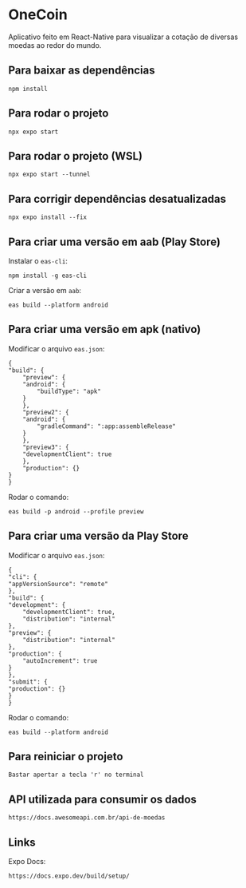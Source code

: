 # OneCoin

Aplicativo feito em React-Native para visualizar a cotação de diversas moedas ao redor do mundo.

## Para baixar as dependências

    npm install

## Para rodar o projeto

    npx expo start

## Para rodar o projeto (WSL)

    npx expo start --tunnel

## Para corrigir dependências desatualizadas

    npx expo install --fix

## Para criar uma versão em aab (Play Store)

Instalar o `eas-cli`:

    npm install -g eas-cli

Criar a versão em `aab`:

    eas build --platform android

## Para criar uma versão em apk (nativo)

Modificar o arquivo `eas.json`:

    {
    "build": {
        "preview": {
        "android": {
            "buildType": "apk"
        }
        },
        "preview2": {
        "android": {
            "gradleCommand": ":app:assembleRelease"
        }
        },
        "preview3": {
        "developmentClient": true
        },
        "production": {}
    }
    }

Rodar o comando:

    eas build -p android --profile preview

## Para criar uma versão da Play Store

Modificar o arquivo `eas.json`:

    {
    "cli": {
    "appVersionSource": "remote"
    },
    "build": {
    "development": {
        "developmentClient": true,
        "distribution": "internal"
    },
    "preview": {
        "distribution": "internal"
    },
    "production": {
        "autoIncrement": true
    }
    },
    "submit": {
    "production": {}
    }
    }

Rodar o comando: 

    eas build --platform android

## Para reiniciar o projeto

    Bastar apertar a tecla 'r' no terminal

## API utilizada para consumir os dados

    https://docs.awesomeapi.com.br/api-de-moedas

## Links

Expo Docs:

    https://docs.expo.dev/build/setup/